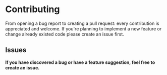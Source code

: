 # Contributing

From opening a bug report to creating a pull request: every contribution is appreciated and welcome. If you're planning to implement a new feature or change already existed code please create an issue first.

## Issues

**If you have discovered a bug or have a feature suggestion, feel free to create an issue.**
